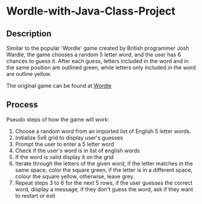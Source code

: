 # Wordle-with-Java-Class-Project

## Description
Similar to the popular 'Wordle' game created by British programmer Josh Wardle, the game chooses a random 5 letter word, and the user has 6 chances to guess it. After each guess, letters included in the word and in the same position are outlined green, while letters only included in the word are outline yellow.

The original game can be found at [Wordle](https://www.nytimes.com/games/wordle/index.html)


## Process
Pseudo steps of how the game will work:

1. Choose a random word from an imported list of English 5 letter words.
2. Initialize 5x6 grid to display user's guesses
3. Prompt the user to enter a 5 letter word
4. Check if the user's word is in list of english words
5. If the word is valid display it on the grid
6. Iterate through the letters of the given word, if the letter matches in the same space, color the square green, if the letter is in a different space, colour the square yellow, otherwise, leave grey.
7. Repeat steps 3 to 6 for the next 5 rows, if the user guesses the correct word, display a message, if they don't guess the word, ask if they want to restart or exit
